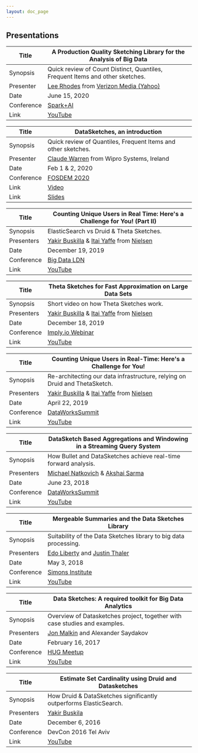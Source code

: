```yaml
---
layout: doc_page
---
```

<!--
    Licensed to the Apache Software Foundation (ASF) under one
    or more contributor license agreements.  See the NOTICE file
    distributed with this work for additional information
    regarding copyright ownership.  The ASF licenses this file
    to you under the Apache License, Version 2.0 (the
    "License"); you may not use this file except in compliance
    with the License.  You may obtain a copy of the License at

      http://www.apache.org/licenses/LICENSE-2.0

    Unless required by applicable law or agreed to in writing,
    software distributed under the License is distributed on an
    "AS IS" BASIS, WITHOUT WARRANTIES OR CONDITIONS OF ANY
    KIND, either express or implied.  See the License for the
    specific language governing permissions and limitations
    under the License.
-->

## Presentations


| Title     | A Production Quality Sketching Library for the Analysis of Big Data           |
| --------- | ----------------------------------------------------------------------------  |
| Synopsis  | Quick review of Count Distinct, Quantiles, Frequent Items and other sketches. |
| Presenter | [Lee Rhodes](https://www.linkedin.com/in/leerho/) from [Verizon Media (Yahoo)](https://www.verizonmedia.com/)  |
| Date      | June 15, 2020                                                                 |
| Conference| [Spark+AI](https://www.youtube.com/channel/UC3q8O3Bh2Le8Rj1-Q-_UUbA)          |   
| Link      | [YouTube](https://www.youtube.com/watch?time_continue=5&v=WPwCnswDbOU)        |

| Title     | DataSketches, an introduction                                                 |
| --------- | ----------------------------------------------------------------------------  |
| Synopsis  | Quick review of Quantiles, Frequent Items and other sketches.                 |
| Presenter | [Claude Warren](https://www.linkedin.com/in/claudewarren/) from Wipro Systems, Ireland  |
| Date      | Feb 1 & 2, 2020                                                               |
| Conference| [FOSDEM 2020](https://archive.fosdem.org/2020/)                               |   
| Link      | [Video](https://archive.fosdem.org/2020/schedule/event/apache_datasketches/)  |
| Link      | [Slides](https://archive.fosdem.org/2020/schedule/event/apache_datasketches/attachments/slides/3547/export/events/attachments/apache_datasketches/slides/3547/DataSketches_An_introduction.pdf) |

| Title     | Counting Unique Users in Real Time: Here's a Challenge for You! (Part II)     |
| --------- | ----------------------------------------------------------------------------  |
| Synopsis  | ElasticSearch vs Druid & Theta Sketches.                                      |
| Presenters| [Yakir Buskilla](https://www.linkedin.com/in/yakirbuskilla/) & [Itai Yaffe](https://www.linkedin.com/in/itaiy/) from [Nielsen](https://www.nielsen.com/) |
| Date      | December 19, 2019                                                             |
| Conference| [Big Data LDN](https://www.youtube.com/channel/UCFbY6n5Ge7PJ98AtnMcD2eA)      |   
| Link      | [YouTube](https://www.youtube.com/watch?v=C9txaimgaHw)                        |

| Title     | Theta Sketches for Fast Approximation on Large Data Sets                      |
| --------- | ----------------------------------------------------------------------------  |
| Synopsis  | Short video on how Theta Sketches work.                                       |
| Presenters| [Yakir Buskilla](https://www.linkedin.com/in/yakirbuskilla/) & [Itai Yaffe](https://www.linkedin.com/in/itaiy/) from [Nielsen](https://www.nielsen.com/) |
| Date      | December 18, 2019                                                             |
| Conference| [Imply.io Webinar](https://imply.io/videos/introduction-to-imply)             |  
| Link      | [YouTube](https://www.youtube.com/watch?v=CFVkahVFtaQ)                        |

| Title     | Counting Unique Users in Real-Time: Here's a Challenge for You!               |
| --------- | ----------------------------------------------------------------------------  |
| Synopsis  | Re-architecting our data infrastructure, relying on Druid and ThetaSketch.    |
| Presenters| [Yakir Buskilla](https://www.linkedin.com/in/yakirbuskilla/) & [Itai Yaffe](https://www.linkedin.com/in/itaiy/) from [Nielsen](https://www.nielsen.com/) |
| Date      | April 22, 2019                                                                |
| Conference| [DataWorksSummit](https://www.youtube.com/channel/UC5o4P1O-WVE15EZWqayc5dw)   |
| Link      | [YouTube](https://www.youtube.com/watch?v=MLUhzuQ0DHY)                        |

| Title     | DataSketch Based Aggregations and Windowing in a Streaming Query System       |
| --------- | ----------------------------------------------------------------------------  |
| Synopsis  | How Bullet and DataSketches achieve real-time forward analysis.               |
| Presenters| [Michael Natkovich](https://www.linkedin.com/in/michaelnatkovich/) & [Akshai Sarma](https://www.linkedin.com/in/akshay-sarma-9029b011/) |
| Date      | June 23, 2018                                                                 |
| Conference| [DataWorksSummit](https://www.youtube.com/channel/UC5o4P1O-WVE15EZWqayc5dw)   |
| Link      | [YouTube](https://www.youtube.com/watch?v=ubxytCNnF_c&t=3s)                   |

| Title     | Mergeable Summaries and the Data Sketches Library                             |
| --------- | ----------------------------------------------------------------------------  |
| Synopsis  | Suitability of the Data Sketches library to big data processing.              |
| Presenters| [Edo Liberty](https://www.linkedin.com/in/edo-liberty-4380164/) and [Justin Thaler](http://people.cs.georgetown.edu/jthaler/) |
| Date      | May 3, 2018                                                                   |
| Conference| [Simons Institute](https://www.youtube.com/channel/UCW1C2xOfXsIzPgjXyuhkw9g)  |
| Link      | [YouTube](https://www.youtube.com/watch?v=jezpA1kkgUk&feature=youtu.be)       |

| Title     | Data Sketches: A required toolkit for Big Data Analytics                      |
| --------- | ----------------------------------------------------------------------------- |
| Synopsis  | Overview of Datasketches project, together with case studies and examples.    |
| Presenters| [Jon Malkin](https://www.linkedin.com/in/jon-malkin-15aa025/) and Alexander Saydakov |
| Date      | February 16, 2017                                                             |
| Conference| [HUG Meetup](https://www.youtube.com/channel/UC4MJvi5SyXYnoorWVBTFJKQ)        |
| Link      | [YouTube](https://www.youtube.com/watch?v=IrRjzzut40g&feature=youtu.be)       |

| Title     | Estimate Set Cardinality using Druid and Datasketches                         |
| --------- | ----------------------------------------------------------------------------- |
| Synopsis  | How Druid & DataSketches significantly outperforms ElasticSearch.             |
| Presenters| [Yakir Buskila](https://www.linkedin.com/in/yakirbuskilla/)                   |
| Date      | December 6, 2016                                                              |
| Conference| DevCon 2016 Tel Aviv                                                          |
| Link      | [YouTube](https://www.youtube.com/watch?v=mJ13HVnAGwg&t=6s)                   |


